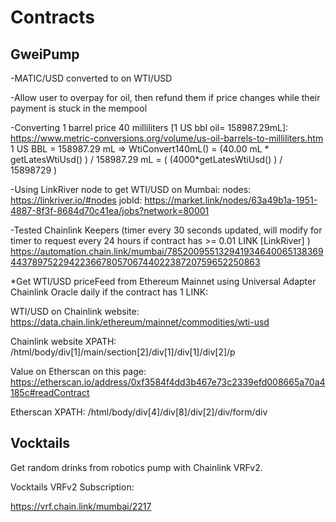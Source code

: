 # Contracts

## GweiPump

  -MATIC/USD converted to on WTI/USD

  -Allow user to overpay for oil, then refund them if price changes while their payment is stuck in the mempool

  -Converting 1 barrel price 40 milliliters [1 US bbl oil= 158987.29mL]:
  https://www.metric-conversions.org/volume/us-oil-barrels-to-milliliters.htm
  1 US BBL = 158987.29 mL =>
  WtiConvert140mL() = (40.00 mL * getLatesWtiUsd() ) / 158987.29 mL = ( (4000*getLatesWtiUsd() ) / 15898729 )

  -Using LinkRiver node to get WTI/USD on Mumbai:
  nodes: https://linkriver.io/#nodes
  jobId: https://market.link/nodes/63a49b1a-1951-4887-8f3f-8684d70c41ea/jobs?network=80001

  -Tested Chainlink Keepers (timer every 30 seconds updated, will modify for timer to request every 24 hours if contract has >= 0.01 LINK [LinkRiver] ) https://automation.chain.link/mumbai/78520095513294193464006513836944378975229422366780570674402238720759652250863

  *Get WTI/USD priceFeed from Ethereum Mainnet using Universal Adapter Chainlink Oracle daily if the contract has 1
  LINK:

  WTI/USD on Chainlink website: https://data.chain.link/ethereum/mainnet/commodities/wti-usd

  Chainlink website XPATH:
  /html/body/div[1]/main/section[2]/div[1]/div[1]/div[2]/p

  Value on Etherscan on this page:
  https://etherscan.io/address/0xf3584f4dd3b467e73c2339efd008665a70a4185c#readContract

  Etherscan XPATH:
  /html/body/div[4]/div[8]/div[2]/div/form/div


## Vocktails

  Get random drinks from robotics pump with Chainlink VRFv2.

  Vocktails VRFv2 Subscription:

  https://vrf.chain.link/mumbai/2217

